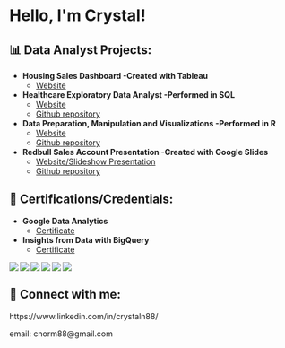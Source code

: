 <h1>Hello, I'm Crystal! <br/>
  
<h2>📊 Data Analyst Projects:</h2>

- <b>Housing Sales Dashboard -Created with Tableau</b>
  - [Website](https://public.tableau.com/app/profile/crystal.norman4605/viz/AustinHousing_16910008618900/Dashboard12)
- <b>Healthcare Exploratory Data Analyst -Performed in SQL</b>
  - [Website](https://cnormx.notion.site/Healthcare-Exploratory-Data-Project-using-SQL-0d53a78841754a6fb52cc4338fc577eb?pvs=4)
  - [Github repository](https://github.com/CNormx/HealthcareEDA)
- <b>Data Preparation, Manipulation and Visualizations -Performed in R</b>
  - [Website](https://cnormx.github.io/R_Capstone_Project/) 
  - [Github repository](https://github.com/CNormx/R_Capstone_Project)
- <b>Redbull Sales Account Presentation -Created with Google Slides</b>
  - [Website/Slideshow Presentation](https://cnormx.github.io/Sales-Account-DA/) 
  - [Github repository](https://github.com/CNormx/Sales-Account-DA)
  
<h2>📜 Certifications/Credentials:</h2>

- <b>Google Data Analytics</b>
  - [Certificate](https://coursera.org/share/4b0c1252feb05d46d720d0b880928b79)
- <b>Insights from Data with BigQuery</b>
  - [Certificate](https://www.cloudskillsboost.google/public_profiles/2c58e30d-b687-4230-ba4c-578a089c19a6/badges/4155647)
<img align="left" src="https://img.shields.io/badge/postgres-%23316192.svg?style=for-the-badge&logo=postgresql&logoColor=white"/>
<img align="left" src="https://img.shields.io/badge/r-%23276DC3.svg?style=for-the-badge&logo=r&logoColor=white"/>
<img align="left" src="https://img.shields.io/badge/Notion-%23000000.svg?style=for-the-badge&logo=notion&logoColor=white"/>
<img align="left" src="https://img.shields.io/badge/Airtable-18BFFF?style=for-the-badge&logo=Airtable&logoColor=white"/>
<img align="left" src="https://img.shields.io/badge/jira-%230A0FFF.svg?style=for-the-badge&logo=jira&logoColor=white"/>
<img src="https://img.shields.io/badge/Udemy-A435F0?style=for-the-badge&logo=Udemy&logoColor=white"/>

<h2> 🤳 Connect with me:</h2>
<p>https://www.linkedin.com/in/crystaln88/</p>
email: cnorm88@gmail.com  

<!--
**joshmadakor1/joshmadakor1** is a ✨ _special_ ✨ repository because its `README.md` (this file) appears on your GitHub profile.

Here are some ideas to get you started:

- 🔭 I’m currently working on ...
- 🌱 I’m currently learning ...
- 👯 I’m looking to collaborate on ...
- 🤔 I’m looking for help with ...
- 💬 Ask me about ...
- 📫 How to reach me: ...
- 😄 Pronouns: ...
- ⚡ Fun fact: ...
-->

